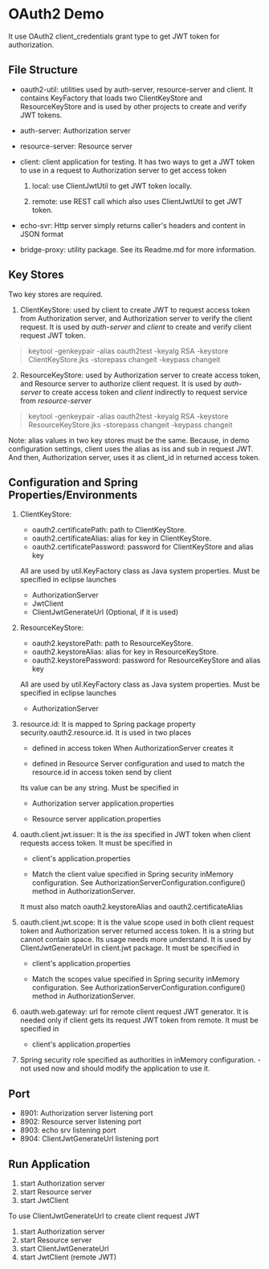 # OAuth2 Demo

It use OAuth2 client_credentials grant type to get JWT token for authorization.

## File Structure

* oauth2-util: utilities used by auth-server, resource-server and client. It contains KeyFactory that loads two ClientKeyStore and ResourceKeyStore and is used by other projects to create and verify JWT tokens.

* auth-server: Authorization server

* resource-server: Resource server

* client: client application for testing. It has two ways to get a JWT token to use in a request to Authorization server to get access token

    1. local: use ClientJwtUtil to get JWT token locally.

    2. remote: use REST call which also uses ClientJwtUtil to get JWT token.

* echo-svr: Http server simply returns caller's headers and content in JSON format

* bridge-proxy: utility package. See its Readme.md for more information.

## Key Stores

Two key stores are required.

1. ClientKeyStore: used by client to create JWT to request access token from Authorization server, and Authorization server to verify the client request. It is used by _auth-server_ and _client_ to create and verify client request JWT token.

>keytool -genkeypair -alias oauth2test -keyalg RSA -keystore ClientKeyStore.jks -storepass changeit -keypass changeit

2. ResourceKeyStore: used by Authorization server to create access token, and Resource server to authorize client request. It is used by _auth-server_ to create access token and _client_ indirectly to request service from _resource-server_

>keytool -genkeypair -alias oauth2test -keyalg RSA -keystore ResourceKeyStore.jks -storepass changeit -keypass changeit

Note: alias values in two key stores must be the same. Because, in demo configuration settings, client uses the alias as iss and sub in request JWT. And then, Authorization server, uses it as client_id in returned access token.

## Configuration and Spring Properties/Environments

1. ClientKeyStore:

    * oauth2.certificatePath: path to ClientKeyStore.
    * oauth2.certificateAlias: alias for key in ClientKeyStore.
    * oauth2.certificatePassword: password for ClientKeyStore and alias key

    All are used by util.KeyFactory class as Java system properties. Must be specified in eclipse launches

    * AuthorizationServer
    * JwtClient
    * ClientJwtGenerateUrl (Optional, if it is used)

2. ResourceKeyStore:

    * oauth2.keystorePath: path to ResourceKeyStore.
    * oauth2.keystoreAlias: alias for key in ResourceKeyStore.
    * oauth2.keystorePassword: password for ResourceKeyStore and alias key

    All are used by util.KeyFactory class as Java system properties. Must be specified in eclipse launches

    * AuthorizationServer

3. resource.id: It is mapped to Spring package property security.oauth2.resource.id. It is used in two places

    * defined in access token When AuthorizationServer creates it

    * defined in Resource Server configuration and used to match the resource.id in access token send by client

    Its value can be any string. Must be specified in

    * Authorization server application.properties

    * Resource server application.properties

4. oauth.client.jwt.issuer: It is the _iss_ specified in JWT token when client requests access token. It must be specified in

    * client's application.properties

    * Match the client value specified in Spring security inMemory configuration. See AuthorizationServerConfiguration.configure() method in AuthorizationServer.

    It must also match oauth2.keystoreAlias and oauth2.certificateAlias

5. oauth.client.jwt.scope: It is the value scope used in both client request token and Authorization server returned access token. It is a string but cannot contain space. Its usage needs more understand. It is used by ClientJwtGenerateUrl in client.jwt package. It must be specified in

    * client's application.properties

    * Match the scopes value specified in Spring security inMemory configuration. See AuthorizationServerConfiguration.configure() method in AuthorizationServer.

6. oauth.web.gateway: url for remote client request JWT generator. It is needed only if client gets its request JWT token from remote. It must be specified in

    * client's application.properties

7. Spring security role specified as authorities in inMemory configuration. - not used now and should modify the application to use it.

## Port

* 8901: Authorization server listening port
* 8902: Resource server listening port
* 8903: echo srv listening port
* 8904: ClientJwtGenerateUrl listening port

## Run Application

1. start Authorization server
2. start Resource server
3. start JwtClient

To use ClientJwtGenerateUrl to create client request JWT

1. start Authorization server
2. start Resource server
3. start ClientJwtGenerateUrl
4. start JwtClient (remote JWT)